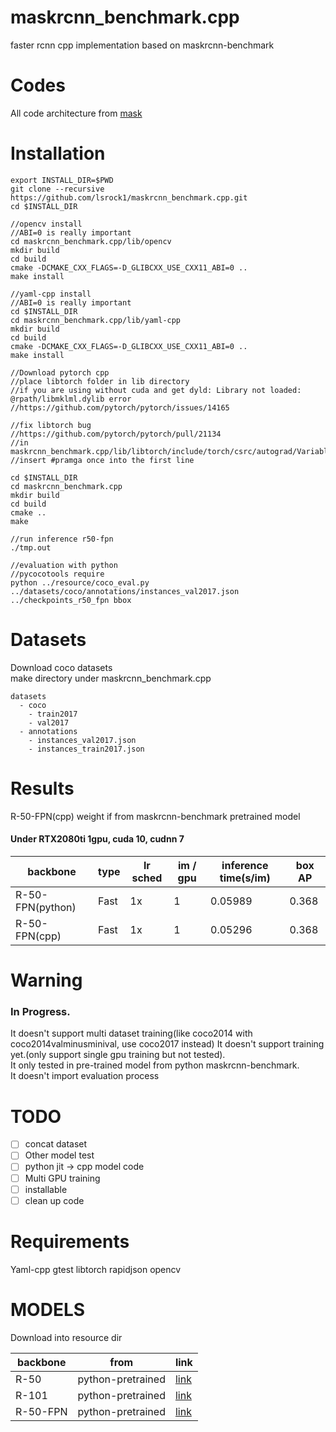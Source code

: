 # maskrcnn_benchmark.cpp
faster rcnn cpp implementation based on maskrcnn-benchmark

# Codes
All code architecture from [mask](https://github.com/facebookresearch/maskrcnn-benchmark)

# Installation
```
export INSTALL_DIR=$PWD
git clone --recursive https://github.com/lsrock1/maskrcnn_benchmark.cpp.git
cd $INSTALL_DIR

//opencv install
//ABI=0 is really important
cd maskrcnn_benchmark.cpp/lib/opencv
mkdir build
cd build
cmake -DCMAKE_CXX_FLAGS=-D_GLIBCXX_USE_CXX11_ABI=0 ..
make install

//yaml-cpp install
//ABI=0 is really important
cd $INSTALL_DIR
cd maskrcnn_benchmark.cpp/lib/yaml-cpp
mkdir build
cd build
cmake -DCMAKE_CXX_FLAGS=-D_GLIBCXX_USE_CXX11_ABI=0 ..
make install

//Download pytorch cpp
//place libtorch folder in lib directory
//if you are using without cuda and get dyld: Library not loaded: @rpath/libmklml.dylib error
//https://github.com/pytorch/pytorch/issues/14165

//fix libtorch bug
//https://github.com/pytorch/pytorch/pull/21134
//in maskrcnn_benchmark.cpp/lib/libtorch/include/torch/csrc/autograd/VariableTypeUtils.h
//insert #pramga once into the first line

cd $INSTALL_DIR
cd maskrcnn_benchmark.cpp
mkdir build
cd build
cmake ..
make

//run inference r50-fpn
./tmp.out

//evaluation with python
//pycocotools require
python ../resource/coco_eval.py ../datasets/coco/annotations/instances_val2017.json ../checkpoints_r50_fpn bbox
```

# Datasets
Download coco datasets  
make directory under maskrcnn_benchmark.cpp
```
datasets
  - coco
    - train2017
    - val2017
  - annotations
    - instances_val2017.json
    - instances_train2017.json
```

# Results
R-50-FPN(cpp) weight if from maskrcnn-benchmark pretrained model  

#### Under RTX2080ti 1gpu, cuda 10, cudnn 7  
  
backbone | type | lr sched | im / gpu | inference time(s/im) | box AP
-- | -- | -- | -- | -- | --
R-50-FPN(python) | Fast | 1x | 1 | 0.05989 | 0.368
R-50-FPN(cpp) | Fast | 1x | 1 | 0.05296 | 0.368

# Warning
### In Progress.  
It doesn't support multi dataset training(like coco2014 with coco2014valminusminival, use coco2017 instead)
It doesn't support training yet.(only support single gpu training but not tested).  
It only tested in pre-trained model from python maskrcnn-benchmark.  
It doesn't import evaluation process  

# TODO
- [ ] concat dataset
- [ ] Other model test
- [ ] python jit -> cpp model code
- [ ] Multi GPU training
- [ ] installable
- [ ] clean up code

# Requirements
Yaml-cpp
gtest
libtorch
rapidjson
opencv

# MODELS
Download into resource dir  

backbone | from | link 
-- | -- | -- 
R-50 | python-pretrained | [link](https://www.dropbox.com/s/2q808v0p2j75lfq/resnet50_cpp.pth?dl=0)
R-101 | python-pretrained | [link](https://www.dropbox.com/s/h5a51ur3qvrdjh5/resnet101_cpp.pth?dl=0)
R-50-FPN | python-pretrained | [link](https://www.dropbox.com/s/o889pmhzu2jxczl/frcn_r50_cpp.pth?dl=0)
